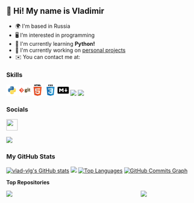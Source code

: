 ## 👋 Hi! My name is Vladimir

- 🌍 I'm based in Russia
- 🖥️ I’m interested in programming
- 🧠 I'm currently learning **Python!**
- 🚀 I'm currently working on [personal projects](https://www.github.com/vlad-vlg)
- ✉️ You can contact me at:

### Skills 

<code><img height="30" src="https://raw.githubusercontent.com/github/explore/80688e429a7d4ef2fca1e82350fe8e3517d3494d/topics/python/python.png"></code>
<code><img height="30" src="https://raw.githubusercontent.com/github/explore/80688e429a7d4ef2fca1e82350fe8e3517d3494d/topics/git/git.png"></code>
<code><img height="30" src="https://raw.githubusercontent.com/github/explore/80688e429a7d4ef2fca1e82350fe8e3517d3494d/topics/html/html.png"></code>
<code><img height="30" src="https://raw.githubusercontent.com/github/explore/80688e429a7d4ef2fca1e82350fe8e3517d3494d/topics/css/css.png"></code>
<code><img height="30" src="https://raw.githubusercontent.com/github/explore/80688e429a7d4ef2fca1e82350fe8e3517d3494d/topics/markdown/markdown.png"></code>
<code><img height="30" src="https://avatars.githubusercontent.com/u/288276?s=200&v=4"></code>
<code><img height="30" src="https://avatars.githubusercontent.com/u/21206976?s=200&v=4"></code>

### Socials 

<p align="left">
  <a href="https://www.github.com/vlad-vlg" target="_blank" rel="noreferrer">
    <picture>
      <source media="(prefers-color-scheme: dark)" srcset="https://raw.githubusercontent.com/danielcranney/readme-generator/main/public/icons/socials/github-dark.svg" />
      <source media="(prefers-color-scheme: light)" srcset="https://raw.githubusercontent.com/danielcranney/readme-generator/main/public/icons/socials/github.svg" />
      <img src="https://raw.githubusercontent.com/danielcranney/readme-generator/main/public/icons/socials/github.svg" width="30" height="30" />
    </picture>
  </a></p>
  
<a href="https://www.github.com/vlad-vlg" target="_blank" rel="noreferrer"><img src="https://img.shields.io/github/followers/vlad-vlg?logo=github&style=for-the-badge&color=0891b2&labelColor=1c1917" /></a>

### My GitHub Stats

<a href="http://www.github.com/vlad-vlg"><img src="https://github-readme-stats.vercel.app/api?username=vlad-vlg&show_icons=true&hide=&count_private=false&title_color=0891b2&text_color=ffffff&icon_color=facc15&bg_color=27272a&hide_border=true&show_icons=true" alt="vlad-vlg's GitHub stats" /></a>
<a href="http://www.github.com/vlad-vlg" align="right" ><img src="https://github-readme-streak-stats.herokuapp.com/?user=vlad-vlg&stroke=ffffff&background=27272a&ring=0891b2&fire=0891b2&currStreakNum=ffffff&currStreakLabel=0891b2&sideNums=ffffff&sideLabels=ffffff&dates=ffffff&hide_border=true" /></a>
<a href="https://github.com/vlad-vlg" align="left"><img src="https://github-readme-stats.vercel.app/api/top-langs/?username=vlad-vlg&langs_count=10&title_color=0891b2&text_color=ffffff&icon_color=facc15&bg_color=27272a&hide_border=true&locale=en&custom_title=Top%20%Languages" alt="Top Languages" /></a>
<a href="http://www.github.com/vlad-vlg"><img src="https://github-readme-activity-graph.cyclic.app/graph?username=vlad-vlg&bg_color=0f172a&color=22c55e&line=facc15&point=22c55e&area_color=0f172a&area=true&hide_border=true&custom_title=GitHub%20Commits%20Graph" alt="GitHub Commits Graph" /></a>

<b>Top Repositories</b>

<div width="100%" align="center"><a href="https://github.com/vlad-vlg/MyFirstProg" align="left"><img align="left" width="45%" src="https://github-readme-stats.vercel.app/api/pin/?username=vlad-vlg&repo=MyFirstProg&title_color=0891b2&text_color=ffffff&icon_color=facc15&bg_color=27272a&hide_border=true&locale=en" /></a>
<a href="https://github.com/vlad-vlg/FrontEnd"><img width="45%" src="https://github-readme-stats.vercel.app/api/pin/?username=vlad-vlg&repo=FrontEnd&title_color=0891b2&text_color=ffffff&icon_color=facc15&bg_color=27272a&hide_border=true&locale=en" /></a></div>

